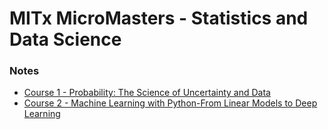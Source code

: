 # MITx MicroMasters - Statistics and Data Science

### Notes
* [Course 1 - Probability: The Science of Uncertainty and Data](https://ds-one-league.notion.site/Probability-The-Science-of-Uncertainty-and-Data-05aeb5b936aa45a49234de77b7050b81)
* [Course 2 - Machine Learning with Python-From Linear Models to Deep Learning](https://enterprise.edx.org/one-league/course/MITx+6.86x)
